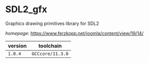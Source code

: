# SDL2_gfx

Graphics drawing primitives library for SDL2

*homepage*: <https://www.ferzkopp.net/joomla/content/view/19/14/>

version | toolchain
--------|----------
``1.0.4`` | ``GCCcore/11.3.0``
